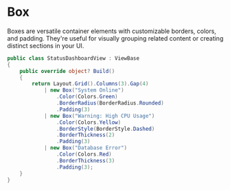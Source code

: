 # Box

Boxes are versatile container elements with customizable borders, colors, and padding. They're useful for visually grouping related content or creating distinct sections in your UI.

```csharp demo-tabs
public class StatusDashboardView : ViewBase
{
    public override object? Build()
    {
        return Layout.Grid().Columns(3).Gap(4)
            | new Box("System Online")
                .Color(Colors.Green)
                .BorderRadius(BorderRadius.Rounded)
                .Padding(3)
            | new Box("Warning: High CPU Usage")
                .Color(Colors.Yellow)
                .BorderStyle(BorderStyle.Dashed)
                .BorderThickness(2)
                .Padding(3)
            | new Box("Database Error")
                .Color(Colors.Red)
                .BorderThickness(3)
                .Padding(3);
    }
}
```

<WidgetDocs Type="Ivy.Box" ExtensionsType="Ivy.BoxExtensions"/> 